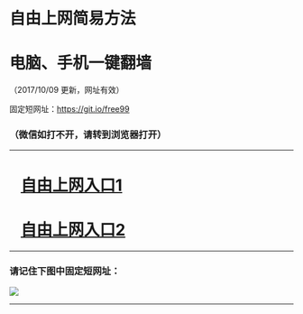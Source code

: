 ﻿# 自由上网简易方法

# 电脑、手机一键翻墙

（2017/10/09 更新，网址有效）

固定短网址：https://git.io/free99

### （微信如打不开，请转到浏览器打开）


***





# &nbsp;&nbsp; <a href="http://ft116948692.fwq-tz-1001.info/fwqtz01.html?t=100900110778 " target="_blank">自由上网入口1</a>
# &nbsp;&nbsp; <a href="http://ft78208926.fwq-tz-1002.info/fwqtz02.html?t=100900119396 " target="_blank">自由上网入口2</a>
***

### 请记住下图中固定短网址：

<img src="https://s3-us-west-2.amazonaws.com/fwq-1001/yjfq-20170905okok.png" /> 


***

